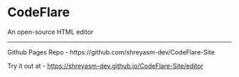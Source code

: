 <h1>CodeFlare</h1>
An open-source HTML editor
<hr>
Github Pages Repo - https://github.com/shreyasm-dev/CodeFlare-Site

Try it out at - https://shreyasm-dev.github.io/CodeFlare-Site/editor
